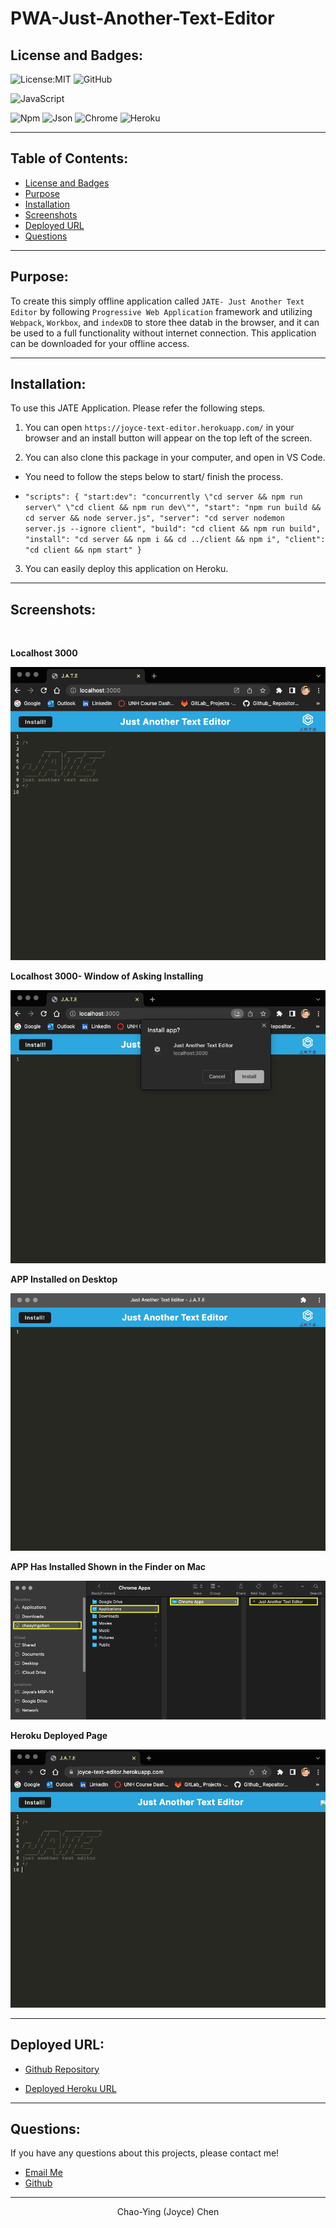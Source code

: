# PWA-Just-Another-Text-Editor

## License and Badges:

![License:MIT](https://img.shields.io/badge/License-MIT-green) ![GitHub](https://img.shields.io/badge/GitHub-100000?style=for-the-badge&logo=github&logoColor=white)

![JavaScript](https://img.shields.io/badge/JavaScript-323330?style=for-the-badge&logo=javascript&logoColor=F7DF1E)

![Npm](https://img.shields.io/badge/npm-CB3837?style=for-the-badge&logo=npm&logoColor=white) ![Json](https://img.shields.io/badge/json-5E5C5C?style=for-the-badge&logo=json&logoColor=white)
![Chrome](https://img.shields.io/badge/Google_chrome-4285F4?style=for-the-badge&logo=Google-chrome&logoColor=white) ![Heroku](https://img.shields.io/badge/Heroku-430098?style=for-the-badge&logo=heroku&logoColor=white)

---

## Table of Contents:

- [License and Badges](#license-and-badges)
- [Purpose](#purpose)
- [Installation](#installation)
- [Screenshots](#screenshots)
- [Deployed URL](#deployed-url)
- [Questions](#questions)

---

## Purpose:

To create this simply offline application called `JATE- Just Another Text Editor` by following `Progressive Web Application` framework and utilizing `Webpack`, `Workbox`, and `indexDB` to store thee datab in the browser, and it can be used to a full functionality without internet connection. This application can be downloaded for your offline access.

---

## Installation:

To use this JATE Application. Please refer the following steps.

1. You can open `https://joyce-text-editor.herokuapp.com/` in your browser and an install button will appear on the top left of the screen.


2. You can also clone this package in your computer, and open in VS Code.
* You need to follow the steps below to start/ finish the process.

* `"scripts": {
    "start:dev": "concurrently \"cd server && npm run server\" \"cd client && npm run dev\"",
    "start": "npm run build && cd server && node server.js",
    "server": "cd server nodemon server.js --ignore client",
    "build": "cd client && npm run build",
    "install": "cd server && npm i && cd ../client && npm i",
    "client": "cd client && npm start"
    }`

3. You can easily deploy this application on Heroku. 

---

## Screenshots:

<br>


**Localhost 3000**

<img src="Assets/screenshots/1-localhost-page.png">

<br>

**Localhost 3000- Window of Asking Installing**

 <img src="Assets/screenshots/2-localhost-install.png">

<br>

**APP Installed on Desktop**

<img src="Assets/screenshots/3-desktop-installed.png">

<br>

**APP Has Installed Shown in the Finder on Mac** 

 <img src="Assets/screenshots/4-mac finder.png">

<br>

**Heroku Deployed Page** 

 <img src="Assets/screenshots/5-heroku desktop app .png">

---

## Deployed URL:

- [Github Repository](https://github.com/Joyce750526/PWA-Just-Another-Text-Editor)

- [Deployed Heroku URL](https://joyce-text-editor.herokuapp.com/)

---

## Questions:

If you have any questions about this projects, please contact me!

- [Email Me](mailto:joyceideas@outlook.com)
- [Github](https://github.com/joyce750526)

---

<p align= "center">Chao-Ying (Joyce) Chen</p>
